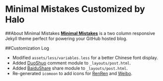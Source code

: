 # Minimal Mistakes Customized by Halo

##About Minimal Mistakes
**[Minimal Mistakes](http://mmistakes.github.io/minimal-mistakes)** is a two column responsive Jekyll theme perfect for powering your GitHub hosted blog.

##Customization Log
- Modified `assets/less/variables.less` for a better Chinese font display.
- Added [DuoShuo](http://duoshuo.com/) comment module to `_layouts/post.html`.
- Added [BaiduShare](http://share.baidu.com/) share module to `_layouts/post.html`.
- Re-generated `icomoon` to add icons for [RenRen](www.renren.com) and [Weibo](weibo.com).
